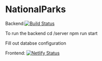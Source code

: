 # NationalParks

Backend:[![Build Status](https://jenkins.shicks255.com/buildStatus/icon?job=NatParksPipeline)](https://jenkins.shicks255.com/job/NatParksPipeline/)

To run the backend
cd /server
npm run start

Fill out databse configuration


Frontend:
[![Netlify Status](https://api.netlify.com/api/v1/badges/02730830-e935-4541-8925-422714463914/deploy-status)](https://app.netlify.com/sites/nat-parks/deploys)
